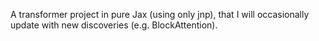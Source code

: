 A transformer project in pure Jax (using only jnp), that I will occasionally update with new discoveries (e.g. BlockAttention).
